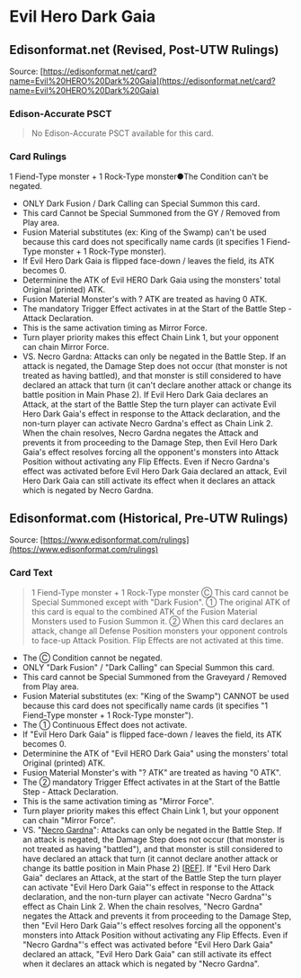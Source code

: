 # Evil Hero Dark Gaia

## Edisonformat.net (Revised, Post-UTW Rulings)

Source: [https://edisonformat.net/card?name=Evil%20HERO%20Dark%20Gaia](https://edisonformat.net/card?name=Evil%20HERO%20Dark%20Gaia)

### Edison-Accurate PSCT

> No Edison-Accurate PSCT available for this card.

### Card Rulings

1 Fiend-Type monster + 1 Rock-Type monster●The Condition can't be negated.
*   ONLY Dark Fusion / Dark Calling can Special Summon this card.
*   This card Cannot be Special Summoned from the GY / Removed from Play area.
*   Fusion Material substitutes (ex: King of the Swamp) can't be used because this card does not specifically name cards (it specifies 1 Fiend-Type monster + 1 Rock-Type monster).
*   If Evil Hero Dark Gaia is flipped face-down / leaves the field, its ATK becomes 0.
*   Determinine the ATK of Evil HERO Dark Gaia using the monsters' total Original (printed) ATK.
*   Fusion Material Monster's with ? ATK are treated as having 0 ATK.
*   The mandatory Trigger Effect activates in at the Start of the Battle Step - Attack Declaration.
*   This is the same activation timing as Mirror Force.
*   Turn player priority makes this effect Chain Link 1, but your opponent can chain Mirror Force.
*   VS. Necro Gardna: Attacks can only be negated in the Battle Step. If an attack is negated, the Damage Step does not occur (that monster is not treated as having battled), and that monster is still considered to have declared an attack that turn (it can't declare another attack or change its battle position in Main Phase 2). If Evil Hero Dark Gaia declares an Attack, at the start of the Battle Step the turn player can activate Evil Hero Dark Gaia's effect in response to the Attack declaration, and the non-turn player can activate Necro Gardna's effect as Chain Link 2. When the chain resolves, Necro Gardna negates the Attack and prevents it from proceeding to the Damage Step, then Evil Hero Dark Gaia's effect resolves forcing all the opponent's monsters into Attack Position without activating any Flip Effects. Even if Necro Gardna's effect was activated before Evil Hero Dark Gaia declared an attack, Evil Hero Dark Gaia can still activate its effect when it declares an attack which is negated by Necro Gardna.


## Edisonformat.com (Historical, Pre-UTW Rulings)

Source: [https://www.edisonformat.com/rulings](https://www.edisonformat.com/rulings)

### Card Text

> 1 Fiend-Type monster + 1 Rock-Type monster
Ⓒ This card cannot be Special Summoned except with "Dark Fusion". ① The original ATK of this card is equal to the combined ATK of the Fusion Material Monsters used to Fusion Summon it. ② When this card declares an attack, change all Defense Position monsters your opponent controls to face-up Attack Position. Flip Effects are not activated at this time.

*   The Ⓒ Condition cannot be negated.
*   ONLY "Dark Fusion" / "Dark Calling" can Special Summon this card.
*   This card cannot be Special Summoned from the Graveyard / Removed from Play area.
*   Fusion Material substitutes (ex: "King of the Swamp") CANNOT be used because this card does not specifically name cards (it specifies "1 Fiend-Type monster + 1 Rock-Type monster").
*   The ① Continuous Effect does not activate.
*   If "Evil Hero Dark Gaia" is flipped face-down / leaves the field, its ATK becomes 0.
*   Determinine the ATK of "Evil HERO Dark Gaia" using the monsters' total Original (printed) ATK.
*   Fusion Material Monster's with "? ATK" are treated as having "0 ATK".
*   The ② mandatory Trigger Effect activates in at the Start of the Battle Step - Attack Declaration.
*   This is the same activation timing as "Mirror Force".
*   Turn player priority makes this effect Chain Link 1, but your opponent can chain "Mirror Force".
*   VS. "[Necro Gardna](https://yugipedia.com/wiki/Necro_Gardna)": Attacks can only be negated in the Battle Step. If an attack is negated, the Damage Step does not occur (that monster is not treated as having "battled"), and that monster is still considered to have declared an attack that turn (it cannot declare another attack or change its battle position in Main Phase 2) \[[REF](https://yugipedia.com/wiki/Negate)\]. If "Evil Hero Dark Gaia" declares an Attack, at the start of the Battle Step the turn player can activate "Evil Hero Dark Gaia"'s effect in response to the Attack declaration, and the non-turn player can activate "Necro Gardna"'s effect as Chain Link 2. When the chain resolves, "Necro Gardna" negates the Attack and prevents it from proceeding to the Damage Step, then "Evil Hero Dark Gaia"'s effect resolves forcing all the opponent's monsters into Attack Position without activating any Flip Effects. Even if "Necro Gardna"'s effect was activated before "Evil Hero Dark Gaia" declared an attack, "Evil Hero Dark Gaia" can still activate its effect when it declares an attack which is negated by "Necro Gardna".


